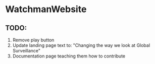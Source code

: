 # WatchmanWebsite

## TODO:
1. Remove play button
2. Update landing page text to: "Changing the way we look at Global Surveillance" 
3. Documentation page teaching them how to contribute
